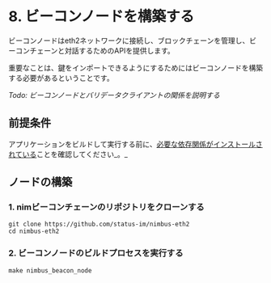 # 8. ビーコンノードを構築する

ビーコンノードはeth2ネットワークに接続し、ブロックチェーンを管理し、ビーコンチェーンと対話するためのAPIを提供します。

重要なことは、鍵をインポートできるようにするためにはビーコンノードを構築する必要があるということです。

_Todo: ビーコンノードとバリデータクライアントの関係を説明する_

## 前提条件

アプリケーションをビルドして実行する前に、[必要な依存関係がインストールされている](https://haruki.gitbook.io/nimbus-book-ja/how-to/7-install-dependencies)ことを確認してください_。_

## ノードの構築

### 1. nimビーコンチェーンのリポジトリをクローンする

```text
git clone https://github.com/status-im/nimbus-eth2
cd nimbus-eth2
```

### 2. ビーコンノードのビルドプロセスを実行する

```text
make nimbus_beacon_node
```

